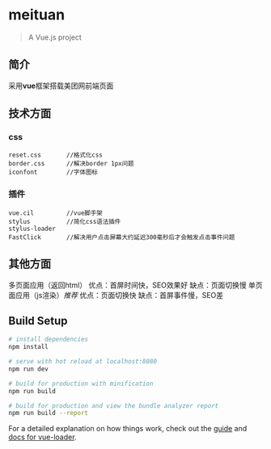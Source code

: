 # meituan

> A Vue.js project
## 简介
采用**vue**框架搭载美团网前端页面

## 技术方面

### css
	reset.css		//格式化css
	border.css		//解决border 1px问题
	iconfont		//字体图标
### 插件
	vue.cil			//vue脚手架
	stylus			//简化css语法插件
	stylus-loader
	FastClick		//解决用户点击屏幕大约延迟300毫秒后才会触发点击事件问题

## 其他方面

多页面应用（返回html）
	优点：首屏时间快，SEO效果好
	缺点：页面切换慢
单页面应用（js渲染）*推荐*
	优点：页面切换快
	缺点：首屏事件慢，SEO差






## Build Setup

``` bash
# install dependencies
npm install

# serve with hot reload at localhost:8080
npm run dev

# build for production with minification
npm run build

# build for production and view the bundle analyzer report
npm run build --report
```

For a detailed explanation on how things work, check out the [guide](http://vuejs-templates.github.io/webpack/) and [docs for vue-loader](http://vuejs.github.io/vue-loader).
